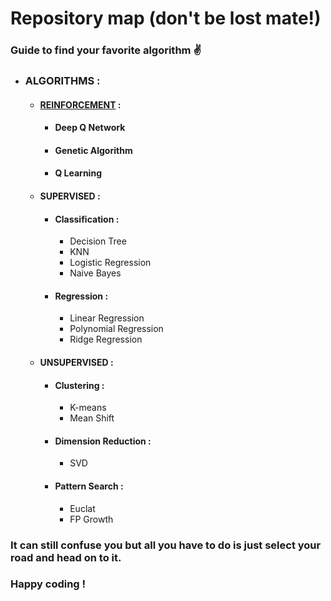 # Repository map (don't be lost mate!)
### Guide to find your favorite algorithm ✌️

- ### ALGORITHMS :
    - #### [REINFORCEMENT](https://github.com/mardavsj/Machine-Learning-Algorithms/tree/main/Algorithms/Reinforcement) :
        - #### Deep Q Network
        - #### Genetic Algorithm
        - #### Q Learning
    - #### SUPERVISED :
        - #### Classification :
            - Decision Tree 
            - KNN
            - Logistic Regression
            - Naive Bayes
        - #### Regression :
            - Linear Regression
            - Polynomial Regression
            - Ridge Regression
    - #### UNSUPERVISED :
        - #### Clustering :
            - K-means
            - Mean Shift 
        - #### Dimension Reduction :
            - SVD
        - #### Pattern Search :
            - Euclat
            - FP Growth


### It can still confuse you but all you have to do is just select your road and head on to it. 

### Happy coding !
